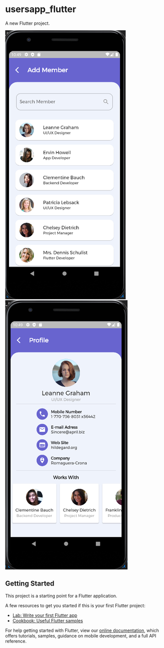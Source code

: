 # usersapp_flutter

A new Flutter project.

![alt text](https://github.com/omergunaydin/usersapp_flutter/blob/master/assets/data/res1.png?raw=true)
![alt text](https://github.com/omergunaydin/usersapp_flutter/blob/master/assets/data/res2.png?raw=true)


## Getting Started

This project is a starting point for a Flutter application.

A few resources to get you started if this is your first Flutter project:

- [Lab: Write your first Flutter app](https://flutter.dev/docs/get-started/codelab)
- [Cookbook: Useful Flutter samples](https://flutter.dev/docs/cookbook)

For help getting started with Flutter, view our
[online documentation](https://flutter.dev/docs), which offers tutorials,
samples, guidance on mobile development, and a full API reference.
